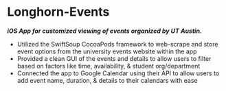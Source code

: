 # Longhorn-Events

***iOS App for customized viewing of events organized by UT Austin.***
- Utilized the SwiftSoup CocoaPods framework to web-scrape and store event options from the university events website within the app
- Provided a clean GUI of the events and details to allow users to filter based on factors like time, availability, & student org/department
- Connected the app to Google Calendar using their API to allow users to add event name, duration, & details to their calendars with ease
